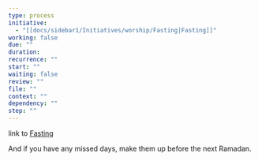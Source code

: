 ```yaml
---
type: process
initiative:
  - "[[docs/sidebar1/Initiatives/worship/Fasting|Fasting]]"
working: false
due: ""
duration: 
recurrence: ""
start: ""
waiting: false
review: ""
file: ""
context: ""
dependency: ""
step: ""
---
```


link to [Fasting](docs/sidebar1/Initiatives/worship/Fasting.md)

And if you have any missed days, make them up before the next Ramadan.
